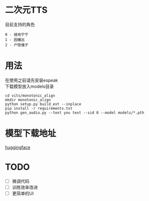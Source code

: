 # 二次元TTS
目前支持的角色 <br>
```
0 - 绫地宁宁
1 - 因幡巡
2 - 户隐憧子
```

# 用法
在使用之前请先安装espeak <br>
下载模型放入models目录
```
cd vits/monotonic_align
mkdir monotonic_align
python setup.py build_ext --inplace
pip install -r requirements.txt
python gen_audio.py --text you text --sid 0 --model models/*.pth
```

# 模型下载地址
[huggingface](https://huggingface.co/chinoll/ACGTTS)

# TODO
- [ ] 微调代码
- [ ] 训练效率改进
- [ ] 更简单的UI
